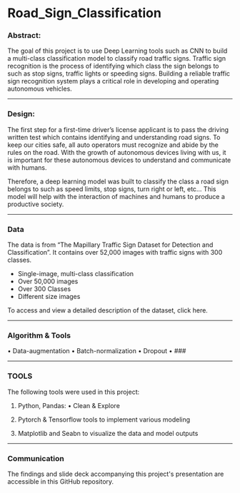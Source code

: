 # Road_Sign_Classification



### Abstract:


The goal of this project is to use Deep Learning tools such as CNN to build a multi-class classification model to classify road traffic signs. Traffic sign recognition is the process of identifying which class the sign belongs to such as stop signs, traffic lights or speeding signs. Building a reliable traffic sign recognition system plays a critical role in developing and operating autonomous vehicles. 



---



### Design:


The first step for a first-time driver’s license applicant is to pass the driving written test which contains identifying and understanding road signs. To keep our cities safe, all auto operators must recognize and abide by the rules on the road. With the growth of autonomous devices living with us, it is important for these autonomous devices to understand and communicate with humans.  

Therefore, a deep learning model was built to classify the class a road sign belongs to such as speed limits, stop signs, turn right or left, etc… This model will help with the interaction of machines and humans to produce a productive society. 

 



---



### Data


The data is from “The Mapillary Traffic Sign Dataset for Detection and Classification”. It contains over 52,000 images with traffic signs with 300 classes.



- Single-image, multi-class classification 
- Over 50,000 images
- Over 300 Classes
- Different size images

To access and view a detailed description of the dataset, click here. 



---


### Algorithm & Tools


•	Data-augmentation
•	Batch-normalization
•	Dropout
•	###


---



### **TOOLS**

The following tools were used in this project:

1.	Python, Pandas: 
       •	    Clean & Explore
      

2.	Pytorch & Tensorflow tools to implement various modeling

3.	Matplotlib and Seabn to visualize the data and model outputs

---

### Communication


The findings and slide deck accompanying this project's presentation are accessible in this GitHub repository.



